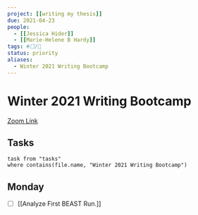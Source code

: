 ```yaml
---
project: [[writing my thesis]]
due: 2021-04-23
people:
  - [[Jessica Hider]]
  - [[Marie-Helene B Hardy]]
tags: #⬜/🧨  
status: priority
aliases:
  - Winter 2021 Writing Bootcamp
---
```


# Winter 2021 Writing Bootcamp

[Zoom Link](https://www.google.com/url?q=https://mcmaster.zoom.us/w/94093365444?tk%3DNjV-eVf_GS55_6iOng_aJcaYKvVVwktBV9CcgV8nxa0.DQIAAAAV6GbQxBY0Mi1oODBUTlNST0JLUDhRbnRCUTZ3AAAAAAAAAAAAAAAAAAAAAAAAAAAA&sa=D&source=calendar&usd=2&usg=AOvVaw0UAFM3sW4Nkcf4gDtE9YrF)

## Tasks

```dataview
task from "tasks"
where contains(file.name, "Winter 2021 Writing Bootcamp")
```

## Monday

- [ ] [[Analyze First BEAST Run.]]